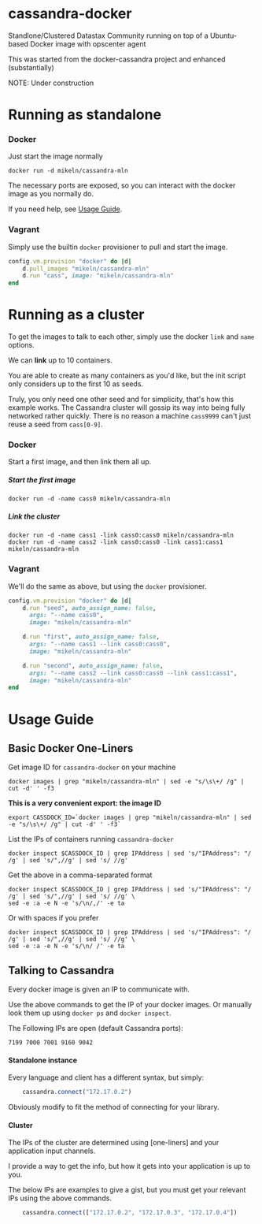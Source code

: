 cassandra-docker
================

Standlone/Clustered Datastax Community running on top of a Ubuntu-based Docker image with opscenter agent

This was started from the docker-cassandra project and enhanced (substantially)

NOTE: Under construction

Running as standalone
=====================

### Docker

Just start the image normally

    docker run -d mikeln/cassandra-mln

The necessary ports are exposed, so you can interact with the docker image as you normally do.

If you need help, see [Usage Guide](#usage-guide).


### Vagrant

Simply use the builtin `docker` provisioner to pull and start the image.

````ruby
config.vm.provision "docker" do |d|
    d.pull_images "mikeln/cassandra-mln"
    d.run "cass", image: "mikeln/cassandra-mln"
end
````


Running as a cluster
====================

To get the images to talk to each other, simply use the docker `link` and `name` options.

We can __link__ up to 10 containers.

You are able to create as many containers as you'd like, but the init script only considers up to the first 10 as seeds.

Truly, you only need one other seed and for simplicity, that's how this example works. The Cassandra cluster will gossip its way into being fully networked rather quickly. There is no reason a machine `cass9999` can't just reuse a seed from `cass[0-9]`.


### Docker

Start a first image, and then link them all up.

##### Start the first image

    docker run -d -name cass0 mikeln/cassandra-mln

##### Link the cluster

    docker run -d -name cass1 -link cass0:cass0 mikeln/cassandra-mln
    docker run -d -name cass2 -link cass0:cass0 -link cass1:cass1 mikeln/cassandra-mln


### Vagrant

We'll do the same as above, but using the `docker` provisioner.

````ruby
config.vm.provision "docker" do |d|
    d.run "seed", auto_assign_name: false,
      args: "--name cass0",
      image: "mikeln/cassandra-mln"

    d.run "first", auto_assign_name: false,
      args: "--name cass1 --link cass0:cass0",
      image: "mikeln/cassandra-mln"

    d.run "second", auto_assign_name: false,
      args: "--name cass2 --link cass0:cass0 --link cass1:cass1",
      image: "mikeln/cassandra-mln"
end
````



Usage Guide
===========

## Basic Docker One-Liners

Get image ID for `cassandra-docker` on your machine

    docker images | grep "mikeln/cassandra-mln" | sed -e "s/\s\+/ /g" | cut -d' ' -f3

__This is a very convenient export: the image ID__

    export CASSDOCK_ID=`docker images | grep "mikeln/cassandra-mln" | sed -e "s/\s\+/ /g" | cut -d' ' -f3`

List the IPs of containers running `cassandra-docker`

    docker inspect $CASSDOCK_ID | grep IPAddress | sed 's/"IPAddress": "/ /g' | sed 's/",//g' | sed 's/ //g'

Get the above in a comma-separated format

    docker inspect $CASSDOCK_ID | grep IPAddress | sed 's/"IPAddress": "/ /g' | sed 's/",//g' | sed 's/ //g' \
    sed -e :a -e N -e 's/\n/,/' -e ta

Or with spaces if you prefer

    docker inspect $CASSDOCK_ID | grep IPAddress | sed 's/"IPAddress": "/ /g' | sed 's/",//g' | sed 's/ //g' \
    sed -e :a -e N -e 's/\n/ /' -e ta


## Talking to Cassandra

Every docker image is given an IP to communicate with.

Use the above commands to get the IP of your docker images. Or manually look them up using `docker ps` and `docker inspect`.

The Following IPs are open (default Cassandra ports):

    7199 7000 7001 9160 9042

#### Standalone instance

Every language and client has a different syntax, but simply:

````js
    cassandra.connect("172.17.0.2")
````

Obviously modify to fit the method of connecting for your library.


#### Cluster

The IPs of the cluster are determined using [one-liners] and your application input channels.

I provide a way to get the info, but how it gets into your application is up to you.

The below IPs are examples to give a gist, but you must get your relevant IPs using the above commands.

````js
    cassandra.connect(["172.17.0.2", "172.17.0.3", "172.17.0.4"])
````
